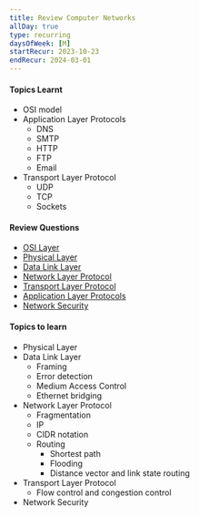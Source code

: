 ```yaml
---
title: Review Computer Networks
allDay: true
type: recurring
daysOfWeek: [M]
startRecur: 2023-10-23
endRecur: 2024-03-01
---
```

#### Topics Learnt
- OSI model
- Application Layer Protocols
	- DNS
	- SMTP
	- HTTP
	- FTP
	- Email
- Transport Layer Protocol
	-  UDP
	- TCP
	- Sockets
#### Review Questions
- [OSI Layer](https://www.practicepaper.in/gate-cse/osi-layer)
- [Physical Layer](https://www.practicepaper.in/gate-cse/physical-layer)
- [Data Link Layer](https://www.practicepaper.in/gate-cse/data-link-layer)
- [Network Layer Protocol](https://www.practicepaper.in/gate-cse/network-layer-protocol)
- [Transport Layer Protocol](https://www.practicepaper.in/gate-cse/transport-layer-protocol)
- [Application Layer Protocols](https://www.practicepaper.in/gate-cse/application-layer-protocols)
- [Network Security](https://www.practicepaper.in/gate-cse/network-security)

#### Topics to learn
- Physical Layer
- Data Link Layer
	- Framing
	- Error detection
	- Medium Access Control
	- Ethernet bridging
- Network Layer Protocol
	- Fragmentation
	- IP
	- CIDR notation
	- Routing
		- Shortest path
		- Flooding
		- Distance vector and link state routing
- Transport Layer Protocol
	- Flow control and congestion control
- Network Security
